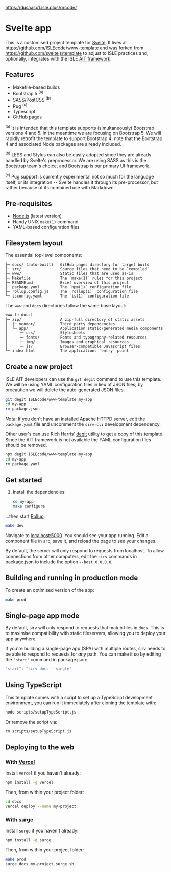 <!--
TODO HTTP support (https://stackoverflow.com/a/53489924)
TODO Test HTTP/2 and SSL with sirv (https://www.npmjs.com/package/sirv-cli)
-->

https://dusaasp1.isle.plus/qrcode/


# Svelte app

This is a customised project template for [Svelte]. It lives at https://github.com/ISLEcode/www-template and was forked from
https://github.com/sveltejs/template to adjust to ISLE practices and, optionally, integrates with the ISLE [AIT framework][ait].

## Features

  - Makefile-based builds
  - Bootstrap 5 <sup>(a)</sup>
  - SASS/PostCSS <sup>(b)</sup>
  - Pug <sup>(c)</sup>
  - Typescript
  - GitHub pages

<sup>(a)</sup> It is intended that this template supports (simultaneously) Bootstrap versions 4 and 5. In the meantime we are
focusing on Bootstrap 5. We will rapidly retrofit the template to support Bootstrap 4; note that the Bootstrap 4 and associated
Node packages are already included.

<sup>(b)</sup> LESS and Stylus can also be easily adopted since they are already handled by Svelte's preprocessor. We are using
SASS as this is the Bootstrap team's choice, and Bootstrap is our primary UI framework.

<sup>(c)</sup> Pug support is currently experimental not so much for the language itself, or its integration -- Svelte handles it
through its pre-processor, but rather because of its combined use with Markdown.

## Pre-requisites

  - [Node.js] (latest version)
  - Handy UNIX `make(1)` command
  - YAML-based configuration files

## Filesystem layout

The essential top-level components:

```
├─ docs/ (auto-built)   GitHub pages directory for target build
├─ src/                 Source files that need to be `compiled`
├─ www/                 Static files that are used as-is
├─ Makefile             The `make(1)` rules for this project
├─ README.md            Brief overview of this project
├─ package.yaml         The `npm(1)` configuration file
├─ rollup.config.js     The `rollup(1)` configuration file
└─ tsconfig.yaml        The `ts(1)` configuration file
```

The `www` and `docs` directories follow the same base layout:

```
www (→ docs)
├─ zip/                 A zip-full directory of static assets
│  ├─ vendor/           Third party dependencies
│  └─ app/              Application static/generated media components
│     ├─ css/           Stylesheets
│     ├─ fonts/         Fonts and typography-related resources
│     ├─ img/           Images and graphical resources
│     └─ js/            Browser-compatible Javascript files
└─ index.html           The applications `entry` point
```

## Create a new project

ISLE AIT developers can use the `git degit` command to use this template. We will be using YAML configuration files in lieu of
JSON files; by precaution we will delete the auto-generated JSON files.

```  .sh
git degit ISLEcode/www-template my-app
cd my-app
rm package.json
```

_Note_: If you don't have an installed Apache HTTPD server, edit the `package.yaml` file and uncomment the `sirv-cli` development
dependency.

Other user's can use Rich Harris' [degit] utility to get a copy of this template. Since the AIT framework is not available the
YAML configuration files should be removed.

```  .sh
npx degit ISLEcode/www-template my-app
cd my-app
rm package.yaml
```

## Get started

1.  Install the dependencies:

    ``` .sh
    cd my-app
    make configure
    ```

...then start [Rollup](https://rollupjs.org):

``` .sh
make dev
```

Navigate to [localhost:5000](http://localhost:5000). You should see your app running.
Edit a component file in `src`, save it, and reload the page to see your changes.

By default, the server will only respond to requests from localhost. To allow connections from other computers, edit the `sirv`
commands in package.json to include the option `--host 0.0.0.0`.

## Building and running in production mode

To create an optimised version of the app:

``` .sh
make prod
```

## Single-page app mode

By default, sirv will only respond to requests that match files in `docs`. This is to maximise compatibility with static
fileservers, allowing you to deploy your app anywhere.

If you're building a single-page app (SPA) with multiple routes, sirv needs to be able to respond to requests for *any* path. You
can make it so by editing the `"start"` command in package.json:.

```js
"start": "sirv docs --single"
```

## Using TypeScript

This template comes with a script to set up a TypeScript development environment, you can run it immediately after cloning the
template with:

``` .sh
node scripts/setupTypeScript.js
```

Or remove the script via:

``` .sh
rm scripts/setupTypeScript.js
```

## Deploying to the web

### With [Vercel](https://vercel.com)

Install `vercel` if you haven't already:

``` .sh
npm install -g vercel
```

Then, from within your project folder:

``` .sh
cd docs
vercel deploy --name my-project
```

### With [surge](https://surge.sh/)

Install `surge` if you haven't already:

``` .sh
npm install -g surge
```

Then, from within your project folder:

``` .sh
make prod
surge docs my-project.surge.sh
```

  [ait]: https://github.com/ISLEcode/AIT
  [node.js]: https://nodejs.org
  [degit]: https://github.com/Rich-Harris/degit
  [svelte]: https://svelte.dev


